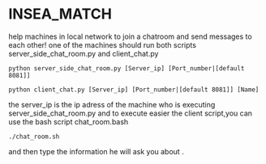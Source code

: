 # INSEA_MATCH
help machines in local network to join a chatroom and send messages to each other!
one of the machines should run both scripts server_side_chat_room.py and client_chat.py 
```
python server_side_chat_room.py [Server_ip] [Port_number|[default 8081]]
```
```
python client_chat.py [Server_ip] [Port_number|[default 8081]] [Name]
```
the server_ip is the ip adress of the machine who is executing server_side_chat_room.py
and to execute easier the client script,you can use the bash script chat_room.bash 

```
./chat_room.sh
```
and then type the information he will ask you about .
